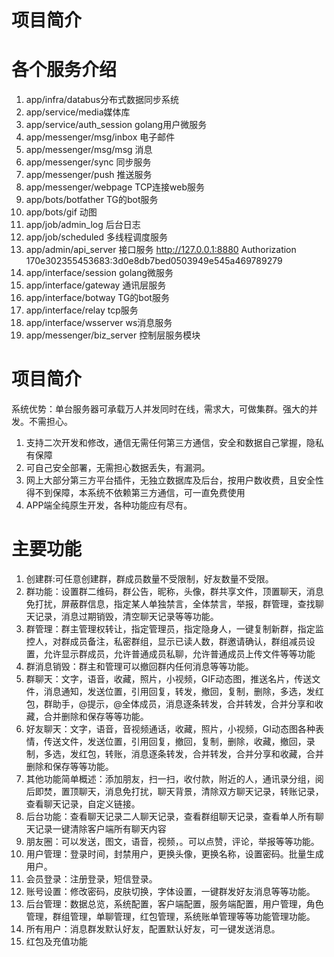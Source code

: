 # 项目简介

# 各个服务介绍
1. app/infra/databus分布式数据同步系统
2. app/service/media媒体库
3. app/service/auth_session golang用户微服务
4. app/messenger/msg/inbox 电子邮件
5. app/messenger/msg/msg 消息
6. app/messenger/sync 同步服务
7. app/messenger/push 推送服务
8. app/messenger/webpage TCP连接web服务
9. app/bots/botfather TG的bot服务
10. app/bots/gif 动图
11. app/job/admin_log 后台日志
12. app/job/scheduled 多线程调度服务
13. app/admin/api_server 接口服务   http://127.0.0.1:8880  Authorization  170e302355453683:3d0e8db7bed0503949e545a469789279
14. app/interface/session golang微服务
15. app/interface/gateway 通讯层服务
16. app/interface/botway TG的bot服务
17. app/interface/relay tcp服务
18. app/interface/wsserver ws消息服务
19. app/messenger/biz_server 控制层服务模块

# 项目简介
系统优势：单台服务器可承载万人并发同时在线，需求大，可做集群。强大的并发。不需担心。

1. 支持二次开发和修改，通信无需任何第三方通信，安全和数据自己掌握，隐私有保障
2. 可自己安全部署，无需担心数据丢失，有漏洞。
3. 网上大部分第三方平台插件，无独立数据库及后台，按用户数收费，且安全性得不到保障，本系统不依赖第三方通信，可一直免费使用
4. APP端全纯原生开发，各种功能应有尽有。




# 主要功能

1. 创建群:可任意创建群，群成员数量不受限制，好友数量不受限。
2. 群功能：设置群二维码，群公告，昵称，头像，群共享文件，顶置聊天，消息免打扰，屏蔽群信息，指定某人单独禁言，全体禁言，举报，群管理，查找聊天记录，消息过期销毁，清空聊天记录等等功能。
3. 群管理：群主管理权转让，指定管理员，指定隐身人，一键复制新群，指定监控人，对群成员备注，私密群组，显示已读人数，群邀请确认，群组减员设置，允许显示群成员，允许普通成员私聊，允许普通成员上传文件等等功能
4. 群消息销毁：群主和管理可以撤回群内任何消息等等功能。
5. 群聊天：文字，语音，收藏，照片，小视频，GIF动态图，推送名片，传送文件，消息通知，发送位置，引用回复，转发，撤回，复制，删除，多选，发红包，群助手，@提示，@全体成员，消息逐条转发，合并转发，合并分享和收藏，合并删除和保存等等功能。
6. 好友聊天：文字，语音，音视频通话，收藏，照片，小视频，GI动态图各种表情，传送文件，发送位置，引用回复，撤回，复制，删除，收藏，撤回，录制，多选，发红包，转账，消息逐条转发，合并转发，合并分享和收藏，合并删除和保存等等功能。
7. 其他功能简单概述：添加朋友，扫一扫，收付款，附近的人，通讯录分组，阅后即焚，置顶聊天，消息免打扰，聊天背景，清除双方聊天记录，转账记录，查看聊天记录，自定义链接。
8. 后台功能：查看聊天记录二人聊天记录，查看群组聊天记录，查看单人所有聊天记录一键清除客户端所有聊天内容
9. 朋友圈：可以发送，图文，语音，视频，。可以点赞，评论，举报等等功能。
10. 用户管理：登录时间，封禁用户，更换头像，更换名称，设置密码。批量生成用户。
11. 会员登录：注册登录，短信登录。
12. 账号设置：修改密码，皮肤切换，字体设置，一键群发好友消息等等功能。
13. 后台管理：数据总览，系统配置，客户端配置，服务端配置，用户管理，角色管理，群组管理，单聊管理，红包管理，系统账单管理等等功能管理功能。
14. 所有用户：消息群发默认好友，配置默认好友，可一键发送消息。
15. 红包及充值功能